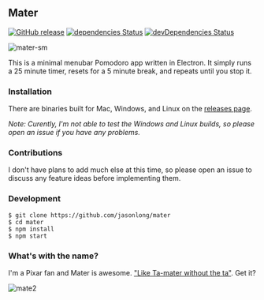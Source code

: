 ## Mater

[![GitHub release](https://img.shields.io/github/release/jasonlong/mater.svg)](https://github.com/jasonlong/mater/releases/latest)
[![dependencies Status](https://david-dm.org/jasonlong/mater/status.svg)](https://david-dm.org/jasonlong/mater)
[![devDependencies Status](https://david-dm.org/jasonlong/mater/dev-status.svg)](https://david-dm.org/jasonlong/mater?type=dev)

![mater-sm](https://user-images.githubusercontent.com/6104/37107543-9627589a-2202-11e8-825b-c68b248610ce.gif)

This is a minimal menubar Pomodoro app written in Electron. It simply runs a 25 minute timer, resets for a 5 minute break, and repeats until you stop it.

### Installation

There are binaries built for Mac, Windows, and Linux on the [releases page](https://github.com/jasonlong/mater/releases). 

_Note: Curently, I'm not able to test the Windows and Linux builds, so please open an issue if you have any problems._

### Contributions

I don't have plans to add much else at this time, so please open an issue to discuss any feature ideas before implementing them.

### Development

```
$ git clone https://github.com/jasonlong/mater
$ cd mater
$ npm install
$ npm start
```

### What's with the name?

I'm a Pixar fan and Mater is awesome. ["Like Ta-mater without the ta"](https://youtu.be/MJm8vNTasMg?t=25s). Get it?

![mate2](https://cloud.githubusercontent.com/assets/6104/20083476/8dcb077e-a52a-11e6-962f-828c437f6011.jpg)
